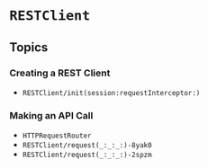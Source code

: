 # ``RESTClient``

## Topics

### Creating a REST Client

- ``RESTClient/init(session:requestInterceptor:)``

### Making an API Call

- ``HTTPRequestRouter``
- ``RESTClient/request(_:_:_:)-8yak0``
- ``RESTClient/request(_:_:_:)-2spzm``
